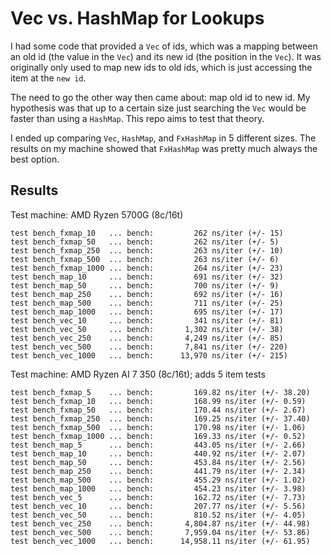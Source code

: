 # Vec vs. HashMap for Lookups

I had some code that provided a `Vec` of ids, which was a mapping between an old id (the value in the `Vec`)
and its new id (the position in the `Vec`). It was originally only used to map new ids to old ids, which is
just accessing the item at the `new id`.

The need to go the other way then came about: map old id to new id. My hypothesis was that up to a certain
size just searching the `Vec` would be faster than using a `HashMap`. This repo aims to test that theory.

I ended up comparing `Vec`, `HashMap`, and `FxHashMap` in 5 different sizes. The results on my machine
showed that `FxHashMap` was pretty much always the best option.

## Results

Test machine: AMD Ryzen 5700G (8c/16t)

    test bench_fxmap_10   ... bench:         262 ns/iter (+/- 15)
    test bench_fxmap_50   ... bench:         262 ns/iter (+/- 5)
    test bench_fxmap_250  ... bench:         263 ns/iter (+/- 10)
    test bench_fxmap_500  ... bench:         263 ns/iter (+/- 6)
    test bench_fxmap_1000 ... bench:         264 ns/iter (+/- 23)
    test bench_map_10     ... bench:         691 ns/iter (+/- 32)
    test bench_map_50     ... bench:         700 ns/iter (+/- 9)
    test bench_map_250    ... bench:         692 ns/iter (+/- 16)
    test bench_map_500    ... bench:         711 ns/iter (+/- 25)
    test bench_map_1000   ... bench:         695 ns/iter (+/- 17)
    test bench_vec_10     ... bench:         341 ns/iter (+/- 81)
    test bench_vec_50     ... bench:       1,302 ns/iter (+/- 38)
    test bench_vec_250    ... bench:       4,249 ns/iter (+/- 85)
    test bench_vec_500    ... bench:       7,841 ns/iter (+/- 220)
    test bench_vec_1000   ... bench:      13,970 ns/iter (+/- 215)

Test machine: AMD Ryzen AI 7 350 (8c/16t); adds 5 item tests

    test bench_fxmap_5    ... bench:         169.82 ns/iter (+/- 38.20)
    test bench_fxmap_10   ... bench:         168.99 ns/iter (+/- 0.59)
    test bench_fxmap_50   ... bench:         170.44 ns/iter (+/- 2.67)
    test bench_fxmap_250  ... bench:         169.25 ns/iter (+/- 37.40)
    test bench_fxmap_500  ... bench:         170.98 ns/iter (+/- 1.06)
    test bench_fxmap_1000 ... bench:         169.33 ns/iter (+/- 0.52)
    test bench_map_5      ... bench:         443.05 ns/iter (+/- 2.66)
    test bench_map_10     ... bench:         440.92 ns/iter (+/- 2.07)
    test bench_map_50     ... bench:         453.84 ns/iter (+/- 2.56)
    test bench_map_250    ... bench:         441.79 ns/iter (+/- 2.34)
    test bench_map_500    ... bench:         455.29 ns/iter (+/- 1.02)
    test bench_map_1000   ... bench:         454.23 ns/iter (+/- 3.98)
    test bench_vec_5      ... bench:         162.72 ns/iter (+/- 7.73)
    test bench_vec_10     ... bench:         207.77 ns/iter (+/- 5.56)
    test bench_vec_50     ... bench:         810.52 ns/iter (+/- 4.05)
    test bench_vec_250    ... bench:       4,804.87 ns/iter (+/- 44.98)
    test bench_vec_500    ... bench:       7,959.04 ns/iter (+/- 53.86)
    test bench_vec_1000   ... bench:      14,958.11 ns/iter (+/- 61.95)

